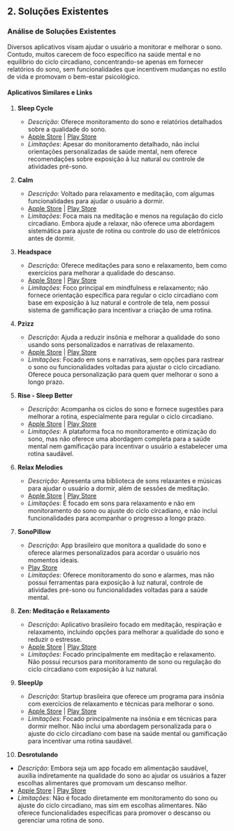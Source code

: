 ## 2. Soluções Existentes

### Análise de Soluções Existentes
Diversos aplicativos visam ajudar o usuário a monitorar e melhorar o sono. Contudo, muitos carecem de foco específico na saúde mental e no equilíbrio do ciclo circadiano, concentrando-se apenas em fornecer relatórios do sono, sem funcionalidades que incentivem mudanças no estilo de vida e promovam o bem-estar psicológico.

#### Aplicativos Similares e Links
1. **Sleep Cycle**  
   - *Descrição*: Oferece monitoramento do sono e relatórios detalhados sobre a qualidade do sono.
   - [Apple Store](https://apps.apple.com/us/app/sleep-cycle-sleep-tracker/id320606217) | [Play Store](https://play.google.com/store/apps/details?id=com.northcube.sleepcycle&hl=en&gl=US)
   - *Limitações*: Apesar do monitoramento detalhado, não inclui orientações personalizadas de saúde mental, nem oferece recomendações sobre exposição à luz natural ou controle de atividades pré-sono.

2. **Calm**  
   - *Descrição*: Voltado para relaxamento e meditação, com algumas funcionalidades para ajudar o usuário a dormir.
   - [Apple Store](https://apps.apple.com/us/app/calm-meditate-sleep-relax/id571800810) | [Play Store](https://play.google.com/store/apps/details?id=com.calm.android&hl=en&gl=US)
   - *Limitações*: Foca mais na meditação e menos na regulação do ciclo circadiano. Embora ajude a relaxar, não oferece uma abordagem sistemática para ajuste de rotina ou controle do uso de eletrônicos antes de dormir.

3. **Headspace**  
   - *Descrição*: Oferece meditações para sono e relaxamento, bem como exercícios para melhorar a qualidade do descanso.
   - [Apple Store](https://apps.apple.com/us/app/headspace-mindful-meditation/id493145008) | [Play Store](https://play.google.com/store/apps/details?id=com.getsomeheadspace.android&hl=en&gl=US)
   - *Limitações*: Foco principal em mindfulness e relaxamento; não fornece orientação específica para regular o ciclo circadiano com base em exposição à luz natural e controle de tela, nem possui sistema de gamificação para incentivar a criação de uma rotina.

4. **Pzizz**  
   - *Descrição*: Ajuda a reduzir insônia e melhorar a qualidade do sono usando sons personalizados e narrativas de relaxamento.
   - [Apple Store](https://apps.apple.com/us/app/pzizz-sleep-relax-focus/id915664862) | [Play Store](https://play.google.com/store/apps/details?id=com.pzizz.android&hl=en&gl=US)
   - *Limitações*: Focado em sons e narrativas, sem opções para rastrear o sono ou funcionalidades voltadas para ajustar o ciclo circadiano. Oferece pouca personalização para quem quer melhorar o sono a longo prazo.

5. **Rise - Sleep Better**  
   - *Descrição*: Acompanha os ciclos do sono e fornece sugestões para melhorar a rotina, especialmente para regular o ciclo circadiano.
   - [Apple Store](https://apps.apple.com/us/app/rise-sleep-energy-tracker/id1439890466) | [Play Store](https://play.google.com/store/apps/details?id=com.rise.science&hl=en&gl=US)
   - *Limitações*: A plataforma foca no monitoramento e otimização do sono, mas não oferece uma abordagem completa para a saúde mental nem gamificação para incentivar o usuário a estabelecer uma rotina saudável.

6. **Relax Melodies**  
   - *Descrição*: Apresenta uma biblioteca de sons relaxantes e músicas para ajudar o usuário a dormir, além de sessões de meditação.
   - [Apple Store](https://apps.apple.com/us/app/relax-melodies-sleep-sounds/id314498713) | [Play Store](https://play.google.com/store/apps/details?id=ipnossoft.rma.free&hl=en&gl=US)
   - *Limitações*: É focado em sons para relaxamento e não em monitoramento do sono ou ajuste do ciclo circadiano, e não inclui funcionalidades para acompanhar o progresso a longo prazo.

7. **SonoPillow**  
   - *Descrição*: App brasileiro que monitora a qualidade do sono e oferece alarmes personalizados para acordar o usuário nos momentos ideais.
   - [Play Store](https://play.google.com/store/apps/details?id=com.sonopillow&hl=pt_BR&gl=US)
   - *Limitações*: Oferece monitoramento do sono e alarmes, mas não possui ferramentas para exposição à luz natural, controle de atividades pré-sono ou funcionalidades voltadas para a saúde mental.

8. **Zen: Meditação e Relaxamento**  
   - *Descrição*: Aplicativo brasileiro focado em meditação, respiração e relaxamento, incluindo opções para melhorar a qualidade do sono e reduzir o estresse.
   - [Apple Store](https://apps.apple.com/br/app/zen-medita%C3%A7%C3%A3o-e-relaxamento/id1087280357) | [Play Store](https://play.google.com/store/apps/details?id=br.com.movenext.zen&hl=pt_BR&gl=US)
   - *Limitações*: Focado principalmente em meditação e relaxamento. Não possui recursos para monitoramento de sono ou regulação do ciclo circadiano com exposição à luz natural.

9. **SleepUp**  
   - *Descrição*: Startup brasileira que oferece um programa para insônia com exercícios de relaxamento e técnicas para melhorar o sono.
   - [Apple Store](https://apps.apple.com/br/app/sleepup-sa%C3%BAde-do-sono/id1501490142) | [Play Store](https://play.google.com/store/apps/details?id=br.com.sleepup&hl=pt_BR&gl=US)
   - *Limitações*: Focado principalmente na insônia e em técnicas para dormir melhor. Não inclui uma abordagem personalizada para o ajuste do ciclo circadiano com base na saúde mental ou gamificação para incentivar uma rotina saudável.

10. **Desrotulando**  
   - *Descrição*: Embora seja um app focado em alimentação saudável, auxilia indiretamente na qualidade do sono ao ajudar os usuários a fazer escolhas alimentares que promovam um descanso melhor.
   - [Apple Store](https://apps.apple.com/br/app/desrotulando/id1103297483) | [Play Store](https://play.google.com/store/apps/details?id=com.desrotulando&hl=pt_BR&gl=US)
   - *Limitações*: Não é focado diretamente em monitoramento do sono ou ajuste do ciclo circadiano, mas sim em escolhas alimentares. Não oferece funcionalidades específicas para promover o descanso ou gerenciar uma rotina de sono.
